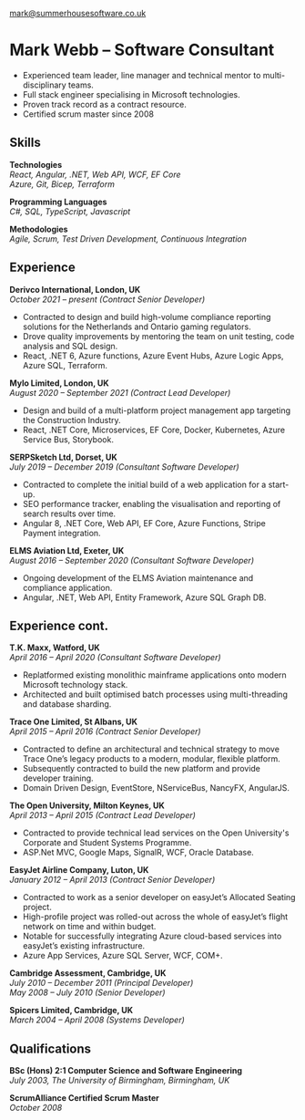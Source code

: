[mark@summerhousesoftware.co.uk](mailto:mark@summerhousesoftware.co.uk)
# Mark Webb &ndash; Software Consultant
- Experienced team leader, line manager and technical mentor to multi-disciplinary teams.
- Full stack engineer specialising in Microsoft technologies.
- Proven track record as a contract resource.
- Certified scrum master since 2008

## Skills
**Technologies**  
*React, Angular, .NET, Web API, WCF, EF Core*  
*Azure, Git, Bicep, Terraform*  

**Programming Languages**  
*C#, SQL, TypeScript, Javascript*

**Methodologies**  
*Agile, Scrum, Test Driven Development, Continuous Integration*

## Experience
**Derivco International, London, UK**  
*October 2021 &ndash; present (Contract Senior Developer)*
- Contracted to design and build high-volume compliance reporting solutions for the Netherlands and Ontario gaming regulators.
- Drove quality improvements by mentoring the team on unit testing, code analysis and SQL design.
- React, .NET 6, Azure functions, Azure Event Hubs, Azure Logic Apps, Azure SQL, Terraform.

**Mylo Limited, London, UK**  
*August 2020 &ndash; September 2021 (Contract Lead Developer)*
- Design and build of a multi-platform project management app targeting the Construction Industry.
- React, .NET Core, Microservices, EF Core, Docker, Kubernetes, Azure Service Bus, Storybook.

**SERPSketch Ltd, Dorset, UK**  
*July 2019 &ndash; December 2019 (Consultant Software Developer)*  
- Contracted to complete the initial build of a web application for a start-up.  
- SEO performance tracker, enabling the visualisation and reporting of search results over time.
- Angular 8, .NET Core, Web API, EF Core, Azure Functions, Stripe Payment integration.

**ELMS Aviation Ltd, Exeter, UK**  
*August 2016 &ndash; September 2020 (Consultant Software Developer)*  
- Ongoing development of the ELMS Aviation maintenance and compliance application. 
- Angular, .NET, Web API, Entity Framework, Azure SQL Graph DB.

<h2 class="print-break">Experience cont.</h2>

**T.K. Maxx, Watford, UK**  
*April 2016 &ndash; April 2020 (Consultant Software Developer)*  
- Replatformed existing monolithic mainframe applications onto modern Microsoft technology stack.
- Architected and built optimised batch processes using multi-threading and database sharding.

**Trace One Limited, St Albans, UK**  
*April 2015 &ndash; April 2016 (Contract Senior Developer)*  
- Contracted to define an architectural and technical strategy to move Trace One’s legacy products to a modern, modular, flexible platform.
- Subsequently contracted to build the new platform and provide developer training.
- Domain Driven Design, EventStore, NServiceBus, NancyFX, AngularJS.

**The Open University, Milton Keynes, UK**  
*April 2013 &ndash; April 2015 (Contract Lead Developer)*  
- Contracted to provide technical lead services on the Open University's Corporate and Student Systems Programme.
- ASP.Net MVC, Google Maps, SignalR, WCF, Oracle Database.

**EasyJet Airline Company, Luton, UK**  
*January 2012 &ndash; April 2013 (Contract Senior Developer)*  
- Contracted to work as a senior developer on easyJet’s Allocated Seating project.  
- High-profile project was rolled-out across the whole of easyJet’s flight network on time and within budget.  
- Notable for successfully integrating Azure cloud-based services into easyJet’s existing infrastructure.
- Azure App Services, Azure SQL Server, WCF, COM+.

**Cambridge Assessment, Cambridge, UK**  
*July 2010 &ndash; December 2011 (Principal Developer)*  
*May 2008 &ndash; July 2010 (Senior Developer)*

**Spicers Limited, Cambridge, UK**  
*March 2004 &ndash; April 2008 (Systems Developer)*

## Qualifications

**BSc (Hons) 2:1 Computer Science and Software Engineering**  
*July 2003, The University of Birmingham, Birmingham, UK*  

**ScrumAlliance Certified Scrum Master**  
*October 2008*  